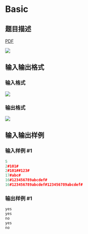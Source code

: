 # Basic

## 题目描述

[problemUrl]: https://uva.onlinejudge.org/index.php?option=com_onlinejudge&Itemid=8&category=16&page=show_problem&problem=1383

[PDF](https://uva.onlinejudge.org/external/104/p10442.pdf)

![](https://cdn.luogu.com.cn/upload/vjudge_pic/UVA10442/6045571a22b3a4be35ec44fa4cdebe8c6da711a2.png)

## 输入输出格式

### 输入格式

![](https://cdn.luogu.com.cn/upload/vjudge_pic/UVA10442/44900e1ecd4db08210bc38938813f588563bb455.png)

### 输出格式

![](https://cdn.luogu.com.cn/upload/vjudge_pic/UVA10442/955bfcfbb4ed54bfbdf264348ab21c5f86cee625.png)

## 输入输出样例

### 输入样例 #1

```cpp
5
2#101#
2#101##123#
17#abc#
16#123456789abcdef#
16#123456789abcdef#123456789abcdef#
```


### 输出样例 #1

```cpp
yes
yes
no
yes
no
```


